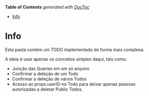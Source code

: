 <!-- START doctoc generated TOC please keep comment here to allow auto update -->
<!-- DON'T EDIT THIS SECTION, INSTEAD RE-RUN doctoc TO UPDATE -->

**Table of Contents** _generated with [DocToc](https://github.com/thlorenz/doctoc)_

- [Info](#info)

<!-- END doctoc generated TOC please keep comment here to allow auto update -->

# Info

Esta pasta contém um TODO implementado de forma mais complexa.

A ideia é usar apenas os conceitos simples daqui, tais como:

- Junção das Queries em um só arquivo
- Confirmar a deleção de um Todo
- Confirmar a deleção de vários Todos
- Acesso ao props.userID no Todo para deixar apenas pessoas autorizadas a deletar Public Todos.
